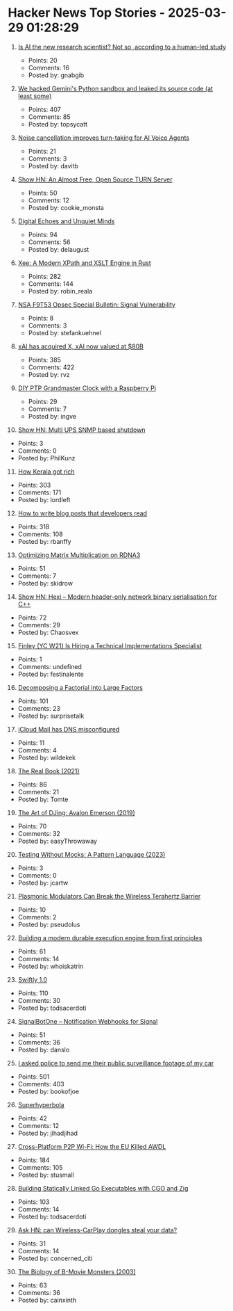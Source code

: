 # Hacker News Top Stories - 2025-03-29 01:28:29

1. [Is AI the new research scientist? Not so, according to a human-led study](https://news.warrington.ufl.edu/faculty-and-research/ai-research-scientist/)
   - Points: 20
   - Comments: 16
   - Posted by: gnabgib

2. [We hacked Gemini's Python sandbox and leaked its source code (at least some)](https://www.landh.tech/blog/20250327-we-hacked-gemini-source-code/)
   - Points: 407
   - Comments: 85
   - Posted by: topsycatt

3. [Noise cancellation improves turn-taking for AI Voice Agents](https://krisp.ai/blog/improving-turn-taking-of-ai-voice-agents-with-background-voice-cancellation/)
   - Points: 21
   - Comments: 3
   - Posted by: davitb

4. [Show HN: An Almost Free, Open Source TURN Server](https://github.com/lvidgen/WebRTC/blob/master/FOSS_TURN_Server/howto.md)
   - Points: 50
   - Comments: 12
   - Posted by: cookie_monsta

5. [Digital Echoes and Unquiet Minds](https://www.chrbutler.com/digital-echoes-and-unquiet-minds)
   - Points: 94
   - Comments: 56
   - Posted by: delaugust

6. [Xee: A Modern XPath and XSLT Engine in Rust](https://blog.startifact.com/posts/xee/)
   - Points: 282
   - Comments: 144
   - Posted by: robin_reala

7. [NSA F9T53 Opsec Special Bulletin: Signal Vulnerability](https://www.scribd.com/document/843124910/NSA-full)
   - Points: 8
   - Comments: 3
   - Posted by: stefankuehnel

8. [xAI has acquired X, xAI now valued at $80B](https://twitter.com/elonmusk/status/1905731750275510312)
   - Points: 385
   - Comments: 422
   - Posted by: rvz

9. [DIY PTP Grandmaster Clock with a Raspberry Pi](https://www.jeffgeerling.com/blog/2025/diy-ptp-grandmaster-clock-raspberry-pi)
   - Points: 29
   - Comments: 7
   - Posted by: ingve

10. [Show HN: Multi UPS SNMP based shutdown](https://nupst.serve.zone)
   - Points: 3
   - Comments: 0
   - Posted by: PhilKunz

11. [How Kerala got rich](https://aeon.co/essays/how-did-kerala-go-from-poor-to-prosperous-among-indias-states)
   - Points: 303
   - Comments: 171
   - Posted by: lordleft

12. [How to write blog posts that developers read](https://refactoringenglish.com/chapters/write-blog-posts-developers-read/)
   - Points: 318
   - Comments: 108
   - Posted by: rbanffy

13. [Optimizing Matrix Multiplication on RDNA3](https://seb-v.github.io/optimization/update/2025/01/20/Fast-GPU-Matrix-multiplication.html)
   - Points: 51
   - Comments: 7
   - Posted by: skidrow

14. [Show HN: Hexi – Modern header-only network binary serialisation for C++](https://github.com/EmberEmu/Hexi)
   - Points: 72
   - Comments: 29
   - Posted by: Chaosvex

15. [Finley (YC W21) Is Hiring a Technical Implementations Specialist](https://ats.rippling.com/finley-technologies/jobs)
   - Points: 1
   - Comments: undefined
   - Posted by: festinalente

16. [Decomposing a Factorial into Large Factors](https://terrytao.wordpress.com/2025/03/26/decomposing-a-factorial-into-large-factors/)
   - Points: 101
   - Comments: 23
   - Posted by: surprisetalk

17. [iCloud Mail has DNS misconfigured](https://www.mail-tester.com/test-p3tdhnk3o)
   - Points: 11
   - Comments: 4
   - Posted by: wildekek

18. [The Real Book (2021)](https://99percentinvisible.org/episode/the-real-book/)
   - Points: 86
   - Comments: 21
   - Posted by: Tomte

19. [The Art of DJing: Avalon Emerson (2019)](https://it.ra.co/features/3392)
   - Points: 70
   - Comments: 32
   - Posted by: easyThrowaway

20. [Testing Without Mocks: A Pattern Language (2023)](https://www.jamesshore.com/v2/projects/nullables/testing-without-mocks)
   - Points: 3
   - Comments: 0
   - Posted by: jcartw

21. [Plasmonic Modulators Can Break the Wireless Terahertz Barrier](https://spectrum.ieee.org/terahertz-waves-2671362433)
   - Points: 10
   - Comments: 2
   - Posted by: pseudolus

22. [Building a modern durable execution engine from first principles](https://restate.dev/blog/building-a-modern-durable-execution-engine-from-first-principles/)
   - Points: 61
   - Comments: 14
   - Posted by: whoiskatrin

23. [Swiftly 1.0](https://swift.org/blog/introducing-swiftly_10/)
   - Points: 110
   - Comments: 30
   - Posted by: todsacerdoti

24. [SignalBotOne – Notification Webhooks for Signal](https://signalbot.one/)
   - Points: 51
   - Comments: 36
   - Posted by: danslo

25. [I asked police to send me their public surveillance footage of my car](https://cardinalnews.org/2025/03/28/i-drove-300-miles-in-rural-virginia-then-asked-police-to-send-me-their-public-surveillance-footage-of-my-car-heres-what-i-learned/)
   - Points: 501
   - Comments: 403
   - Posted by: bookofjoe

26. [Superhyperbola](https://www.johndcook.com/blog/2025/03/27/superhyperbola/)
   - Points: 42
   - Comments: 12
   - Posted by: jihadjihad

27. [Cross-Platform P2P Wi-Fi: How the EU Killed AWDL](https://www.ditto.com/blog/cross-platform-p2p-wi-fi-how-the-eu-killed-awdl)
   - Points: 184
   - Comments: 105
   - Posted by: stusmall

28. [Building Statically Linked Go Executables with CGO and Zig](https://calabro.io/zig-cgo)
   - Points: 103
   - Comments: 14
   - Posted by: todsacerdoti

29. [Ask HN: can Wireless-CarPlay dongles steal your data?](undefined)
   - Points: 31
   - Comments: 14
   - Posted by: concerned_citi

30. [The Biology of B-Movie Monsters (2003)](https://fathom.lib.uchicago.edu/2/21701757/)
   - Points: 63
   - Comments: 36
   - Posted by: cainxinth

